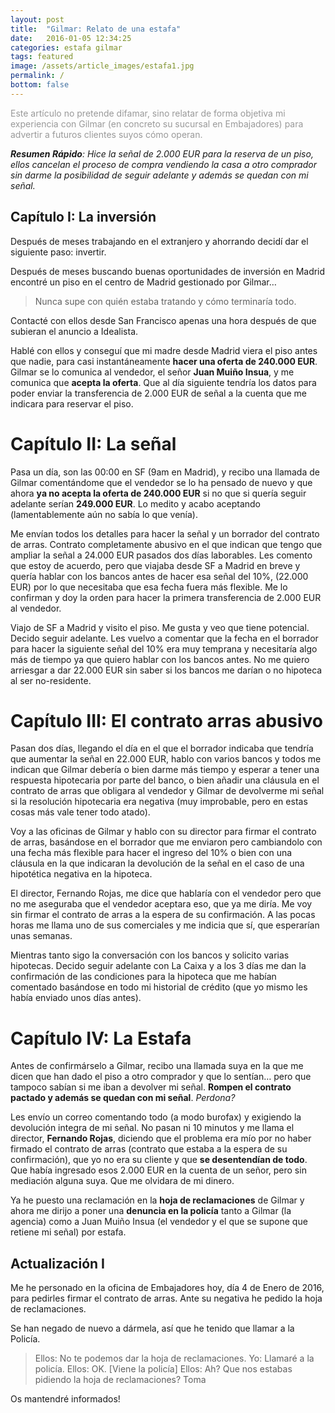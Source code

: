 ```yaml
---
layout: post
title:  "Gilmar: Relato de una estafa"
date:   2016-01-05 12:34:25
categories: estafa gilmar
tags: featured
image: /assets/article_images/estafa1.jpg
permalink: /
bottom: false
---
```


<p style="color: #999; font-size: 1em;">Este artículo no pretende difamar, sino relatar de forma objetiva mi experiencia con Gilmar (en concreto su sucursal en Embajadores) para advertir a futuros clientes suyos cómo operan.</p>

_**Resumen Rápido**: Hice la señal de 2.000 EUR para la reserva de un piso, ellos cancelan el proceso de compra vendiendo la casa a otro comprador sin darme la posibilidad de seguir adelante y además se quedan con mi señal._


## Capítulo I: La inversión

Después de meses trabajando en el extranjero y ahorrando decidí dar el siguiente paso: invertir.

Después de meses buscando buenas oportunidades de inversión en Madrid encontré un piso en el centro de Madrid gestionado por Gilmar…

> Nunca supe con quién estaba tratando y cómo terminaría todo.

Contacté con ellos desde San Francisco apenas una hora después de que subieran el anuncio a Idealista.

Hablé con ellos y conseguí que mi madre desde Madrid viera el piso antes que nadie, para casi instantáneamente **hacer una oferta de 240.000 EUR**. Gilmar se lo comunica al vendedor, el señor **Juan Muiño Insua**, y me comunica que **acepta la oferta**. Que al día siguiente tendría los datos para poder enviar la transferencia de 2.000 EUR de señal a la cuenta que me indicara para reservar el piso.


# Capítulo II: La señal

Pasa un día, son las 00:00 en SF (9am en Madrid), y recibo una llamada de Gilmar comentándome que el vendedor se lo ha pensado de nuevo y que ahora **ya no acepta la oferta de 240.000 EUR** si no que si quería seguir adelante serían **249.000 EUR**. Lo medito y acabo aceptando (lamentablemente aún no sabía lo que venía).

Me envían todos los detalles para hacer la señal y un borrador del contrato de arras. Contrato completamente abusivo en el que indican que tengo que ampliar la señal a 24.000 EUR pasados dos días laborables. Les comento que estoy de acuerdo, pero que viajaba desde SF a Madrid en breve y quería hablar con los bancos antes de hacer esa señal del 10%, (22.000 EUR) por lo que necesitaba que esa fecha fuera más flexible. Me lo confirman y doy la orden para hacer la primera transferencia de 2.000 EUR al vendedor.



Viajo de SF a Madrid y visito el piso. Me gusta y veo que tiene potencial. Decido seguir adelante. Les vuelvo a comentar que la fecha en el borrador para hacer la siguiente señal del 10% era muy temprana y necesitaría algo más de tiempo ya que quiero hablar con los bancos antes. No me quiero arriesgar a dar 22.000 EUR sin saber si los bancos me darían o no hipoteca al ser no-residente.


# Capítulo III: El contrato arras abusivo

Pasan dos días, llegando el día en el que el borrador indicaba que tendría que aumentar la señal en 22.000 EUR, hablo con varios bancos y todos me indican que Gilmar debería o bien darme más tiempo y esperar a tener una respuesta hipotecaria por parte del banco, o bien añadir una cláusula en el contrato de arras que obligara al vendedor y Gilmar de devolverme mi señal si la resolución hipotecaria era negativa (muy improbable, pero en estas cosas más vale tener todo atado).



Voy a las oficinas de Gilmar y hablo con su director para firmar el contrato de arras, basándose en el borrador que me enviaron pero cambiandolo con una fecha más flexible para hacer el ingreso del 10% o bien con una cláusula en la que indicaran la devolución de la señal en el caso de una hipotética negativa en la hipoteca.



El director, Fernando Rojas, me dice que hablaría con el vendedor pero que no me aseguraba que el vendedor aceptara eso, que ya me diría. Me voy sin firmar el contrato de arras a la espera de su confirmación. A las pocas horas me llama uno de sus comerciales y me indicia que sí, que esperarían unas semanas. 



Mientras tanto sigo la conversación con los bancos y solicito varias hipotecas. Decido seguir adelante con La Caixa y a los 3 días me dan la confirmación de las condiciones para la hipoteca que me habían comentado basándose en todo mi historial de crédito (que yo mismo les había enviado unos días antes).


# Capítulo IV: La Estafa

Antes de confirmárselo a Gilmar, recibo una llamada suya en la que me dicen que han dado el piso a otro comprador y que lo sentían… pero que tampoco sabían si me iban a devolver mi señal. **Rompen el contrato pactado y además se quedan con mi señal**. *Perdona?*


Les envío un correo comentando todo (a modo burofax) y exigiendo la devolución integra de mi señal. No pasan ni 10 minutos y me llama el director, **Fernando Rojas**, diciendo que el problema era mío por no haber firmado el contrato de arras (contrato que estaba a la espera de su confirmación), que yo no era su cliente y que **se desentendían de todo**. Que había ingresado esos 2.000 EUR en la cuenta de un señor, pero sin mediación alguna suya. Que me olvidara de mi dinero.

Ya he puesto una reclamación en la **hoja de reclamaciones** de Gilmar y ahora me dirijo a poner una **denuncia en la policía** tanto a Gilmar (la agencia) como a Juan Muiño Insua (el vendedor y el que se supone que retiene mi señal) por estafa.

## Actualización I
Me he personado en la oficina de Embajadores hoy, día 4 de Enero de 2016, para pedirles firmar el contrato de arras. Ante su negativa he pedido la hoja de reclamaciones.

Se han negado de nuevo a dármela, así que he tenido que llamar a la Policía.
> Ellos: No te podemos dar la hoja de reclamaciones.
> Yo: Llamaré a la policía. Ellos: OK.
> [Viene la policía] Ellos: Ah? Que nos estabas pidiendo la hoja de reclamaciones? Toma


Os mantendré informados!
